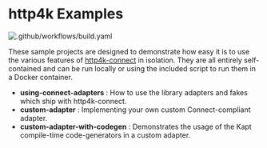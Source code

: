 # http4k Examples

![.github/workflows/build.yaml](https://github.com/http4k/examples/workflows/.github/workflows/build.yaml/badge.svg)

These sample projects are designed to demonstrate how easy it is to use the various features of [http4k-connect](https://github.com/http4k/http4k-connect) in isolation. They are all entirely self-contained and can be run locally or using the included script to run them in a Docker container.

- **using-connect-adapters** : How to use the library adapters and fakes which ship with http4k-connect.
- **custom-adapter** : Implementing your own custom Connect-compliant adapter.
- **custom-adapter-with-codegen** : Demonstrates the usage of the Kapt compile-time code-generators in a custom adapter.
